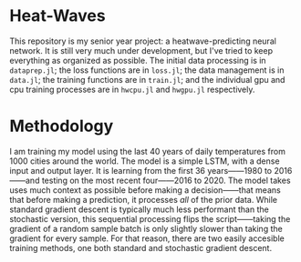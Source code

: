 # Heat-Waves
This repository is my senior year project: a heatwave-predicting neural network. It is still very much under development, but I've tried to keep everything as organized as possible. The initial data processing is in ```dataprep.jl```; the loss functions are in ```loss.jl```; the data management is in ```data.jl```; the training functions are in ```train.jl```; and the individual gpu and cpu training processes are in ```hwcpu.jl``` and ```hwgpu.jl``` respectively. 
# Methodology
I am training my model using the last 40 years of daily temperatures from 1000 cities around the world. The model is a simple LSTM, with a dense input and output layer. It is learning from the first 36 years——1980 to 2016——and testing on the most recent four——2016 to 2020. The model takes uses much context as possible before making a decision——that means that before making a prediction, it processes <i>all</i> of the prior data. While standard gradient descent is typically much less performant than the stochastic version, this sequential processing flips the script——taking the gradient of a random sample batch is only slightly slower than taking the gradient for every sample. For that reason, there are two easily accesible training methods, one both standard and stochastic gradient descent.
